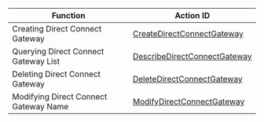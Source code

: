 | Function | Action ID | 
|---------|---------|
| Creating Direct Connect Gateway | [CreateDirectConnectGateway](http://cloud.tencent.com/doc/api/259/%E5%88%9B%E5%BB%BA%E4%B8%93%E7%BA%BF%E7%BD%91%E5%85%B3) | 
| Querying Direct Connect Gateway List | [DescribeDirectConnectGateway](http://cloud.tencent.com/doc/api/259/%E6%9F%A5%E8%AF%A2%E4%B8%93%E7%BA%BF%E7%BD%91%E5%85%B3%E5%88%97%E8%A1%A8) | 
| Deleting Direct Connect Gateway | [DeleteDirectConnectGateway](http://cloud.tencent.com/doc/api/259/%E5%88%A0%E9%99%A4%E4%B8%93%E7%BA%BF%E7%BD%91%E5%85%B3) | 
| Modifying Direct Connect Gateway Name | [ModifyDirectConnectGateway](http://cloud.tencent.com/doc/api/259/%E4%BF%AE%E6%94%B9%E4%B8%93%E7%BA%BF%E7%BD%91%E5%85%B3%E5%90%8D%E7%A7%B0) | 

